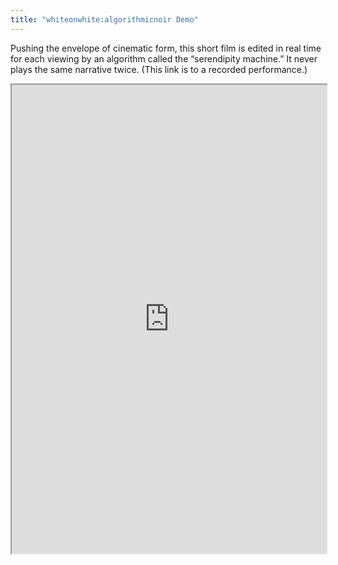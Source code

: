 ```yaml
---
title: "whiteonwhite:algorithmicnoir Demo"
---
```


Pushing the envelope of cinematic form, this short film is edited in real time for each viewing by an algorithm called the “serendipity machine.” It never plays the same narrative twice. (This link is to a recorded performance.)

<iframe height="750" width="100%" src="https://ewelton.github.io/ktest/wiki.html#whiteonwhite:algorithmicnoir%20Demo"></iframe>
